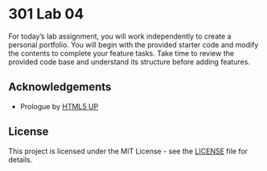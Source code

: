 # 301 Lab 04
For today’s lab assignment, you will work independently to create a personal portfolio. You will begin with the provided starter code and modify the contents to complete your feature tasks. Take time to review the provided code base and understand its structure before adding features.

## Acknowledgements
- Prologue by [HTML5 UP](README.txt)

## License
This project is licensed under the MIT License - see the [LICENSE](./LICENSE) file for details.
